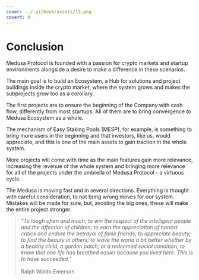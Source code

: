 ```yaml
---
cover: ../.gitbook/assets/13.png
coverY: 0
---
```


# Conclusion

Medusa Protocol is founded with a passion for crypto markets and startup environments alongside a desire to make a difference in these scenarios.

The main goal is to build an Ecosystem, a Hub for solutions and project buildings inside the crypto market, where the system grows and makes the subprojects grow too as a corollary.

The first projects are to ensure the beginning of the Company with cash flow, differently from most startups. All of them are to bring convergence to Medusa Ecosystem as a whole.&#x20;

The mechanism of Easy Staking Pools (MESP), for example, is something to bring more users in the beginning and that investors, like us, would appreciate, and this is one of the main assets to gain traction in the whole system.

More projects will come with time as the main features gain more relevance, increasing the revenue of the whole system and bringing more relevance for all of the projects under the umbrella of Medusa Protocol - a virtuous cycle.

The Medusa is moving fast and in several directions. Everything is thought with careful consideration, to not bring wrong moves for our system. Mistakes will be made for sure, but, avoiding the big ones, these will make the entire project stronger.

> _“To laugh often and much; to win the respect of the intelligent people and the affection of children; to earn the appreciation of honest critics and endure the betrayal of false friends; to appreciate beauty; to find the beauty in others; to leave the world a bit better whether by a healthy child, a garden patch, or a redeemed social condition; to know that one life has breathed easier because you lived here. This is to have succeeded.”_ \
> \
> Ralph Waldo Emerson
